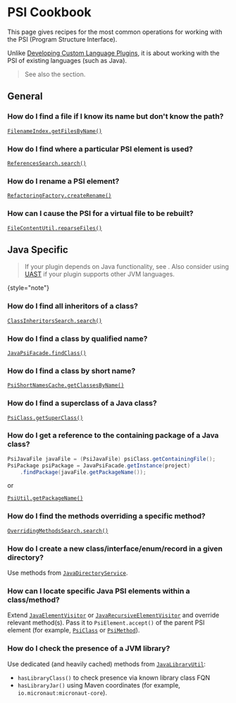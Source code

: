 <!-- Copyright 2000-2025 JetBrains s.r.o. and contributors. Use of this source code is governed by the Apache 2.0 license. -->

# PSI Cookbook

<link-summary rel="excerpt"/>
<p id="excerpt">
This page gives recipes for the most common operations for working with the PSI (Program Structure Interface).
</p>

Unlike [Developing Custom Language Plugins](custom_language_support.md), it is about working with the PSI of existing languages (such as Java).

> See also the [](psi_performance.md) section.
>

## General

### How do I find a file if I know its name but don't know the path?

[`FilenameIndex.getFilesByName()`](%gh-ic%/platform/indexing-api/src/com/intellij/psi/search/FilenameIndex.java)

### How do I find where a particular PSI element is used?

[`ReferencesSearch.search()`](%gh-ic%/platform/indexing-api/src/com/intellij/psi/search/searches/ReferencesSearch.java)

### How do I rename a PSI element?

[`RefactoringFactory.createRename()`](%gh-ic%/platform/lang-api/src/com/intellij/refactoring/RefactoringFactory.java)

### How can I cause the PSI for a virtual file to be rebuilt?

[`FileContentUtil.reparseFiles()`](%gh-ic%/platform/analysis-api/src/com/intellij/util/FileContentUtil.java)

## Java Specific

> If your plugin depends on Java functionality, see [](plugin_compatibility.md#java).
> Also consider using [UAST](uast.md) if your plugin supports other JVM languages.
>
{style="note"}

### How do I find all inheritors of a class?

[`ClassInheritorsSearch.search()`](%gh-ic%/java/java-indexing-api/src/com/intellij/psi/search/searches/ClassInheritorsSearch.java)

### How do I find a class by qualified name?

[`JavaPsiFacade.findClass()`](%gh-ic%/java/java-psi-api/src/com/intellij/psi/JavaPsiFacade.java)

### How do I find a class by short name?

[`PsiShortNamesCache.getClassesByName()`](%gh-ic%/java/java-indexing-api/src/com/intellij/psi/search/PsiShortNamesCache.java)

### How do I find a superclass of a Java class?

[`PsiClass.getSuperClass()`](%gh-ic%/java/java-psi-api/src/com/intellij/psi/PsiClass.java)

### How do I get a reference to the containing package of a Java class?

```java
PsiJavaFile javaFile = (PsiJavaFile) psiClass.getContainingFile();
PsiPackage psiPackage = JavaPsiFacade.getInstance(project)
    .findPackage(javaFile.getPackageName());
```

or

[`PsiUtil.getPackageName()`](%gh-ic%/java/java-psi-api/src/com/intellij/psi/util/PsiUtil.java)

### How do I find the methods overriding a specific method?

[`OverridingMethodsSearch.search()`](%gh-ic%/java/java-indexing-api/src/com/intellij/psi/search/searches/OverridingMethodsSearch.java)

### How do I create a new class/interface/enum/record in a given directory?

Use methods from [`JavaDirectoryService`](%gh-ic%/java/java-psi-api/src/com/intellij/psi/JavaDirectoryService.java).

### How can I locate specific Java PSI elements within a class/method?

Extend [`JavaElementVisitor`](%gh-ic%/java/java-psi-api/src/com/intellij/psi/JavaElementVisitor.java)
or [`JavaRecursiveElementVisitor`](%gh-ic%/java/java-psi-api/src/com/intellij/psi/JavaRecursiveElementVisitor.java) and override relevant method(s).
Pass it to `PsiElement.accept()` of the parent PSI element (for example, [`PsiClass`](%gh-ic%/java/java-psi-api/src/com/intellij/psi/PsiClass.java)
or [`PsiMethod`](%gh-ic%/java/java-psi-api/src/com/intellij/psi/PsiMethod.java)).

### How do I check the presence of a JVM library?

<primary-label ref="2023.2"/>

Use dedicated (and heavily cached) methods from [`JavaLibraryUtil`](%gh-ic%/java/openapi/src/com/intellij/java/library/JavaLibraryUtil.java):

- `hasLibraryClass()` to check presence via known library class FQN
- `hasLibraryJar()` using Maven coordinates (for example, `io.micronaut:micronaut-core`).
